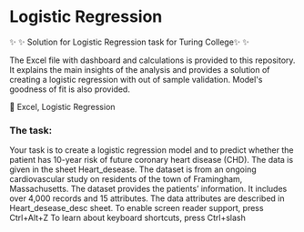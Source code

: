 # Logistic Regression


✨ ✨ Solution for Logistic Regression task for Turing College✨ ✨ 

The Excel file with dashboard and calculations is provided to this repository. It explains the main insights of the analysis and provides a solution of creating a logistic regression with out of sample validation. Model's goodness of fit is also provided.

:rocket: Excel, Logistic Regression

### The task:

Your task is to create a logistic regression model and to predict whether the patient has 10-year risk of future coronary heart disease (CHD). The data is given in the sheet Heart_desease. The dataset is from an ongoing cardiovascular study on residents of the town of Framingham, Massachusetts. The dataset provides the patients’ information. It includes over 4,000 records and 15 attributes. The data attributes are described in Heart_desease_desc sheet.
To enable screen reader support, press Ctrl+Alt+Z To learn about keyboard shortcuts, press Ctrl+slash
